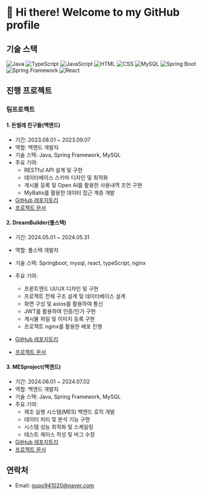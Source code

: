 # 👋 Hi there! Welcome to my GitHub profile

## 기술 스택

![Java](https://img.shields.io/badge/JAVA-007396?style=for-the-badge&logo=java&logoColor=white)
![TypeScript](https://img.shields.io/badge/TS-3178C6?style=for-the-badge&logo=typescript&logoColor=white)
![JavaScript](https://img.shields.io/badge/JS-F7DF1E?style=for-the-badge&logo=javascript&logoColor=black)
![HTML](https://img.shields.io/badge/HTML-E34F26?style=for-the-badge&logo=html5&logoColor=white)
![CSS](https://img.shields.io/badge/CSS-1572B6?style=for-the-badge&logo=css3&logoColor=white)
![MySQL](https://img.shields.io/badge/MySQL-4479A1?style=for-the-badge&logo=mysql&logoColor=white)
![Spring Boot](https://img.shields.io/badge/Spring%20Boot-6DB33F?style=for-the-badge&logo=spring-boot&logoColor=white)
![Spring Framework](https://img.shields.io/badge/Spring%20Framework-6DB33F?style=for-the-badge&logo=spring&logoColor=white)
![React](https://img.shields.io/badge/React-61DAFB?style=for-the-badge&logo=react&logoColor=black)

## 진행 프로젝트

### 팀프로젝트 

#### 1. 돈벌레 친구들(백엔드)
- 기간: 2023.08.01 ~ 2023.09.07
- 역할: 백엔드 개발자
- 기술 스택: Java, Spring Framework, MySQL
- 주요 기여:
  - RESTful API 설계 및 구현
  - 데이터베이스 스키마 디자인 및 최적화
  - 게시물 등록 및 Open AI를 활용한 사용내역 조언 구현
  - MyBatis를 활용한 데이터 접근 계층 개발
- [GitHub 레포지토리](https://github.com/0ung/moneybug)
- [프로젝트 문서](https://example.com/donbulre-docs)

#### 2. DreamBuilder(풀스택)
- 기간: 2024.05.01 ~ 2024.05.31
- 역할: 풀스택 개발자
- 기술 스택: Springboot, mysql, react, typeScript, nginx
- 주요 기여:
  - 프론트엔드 UI/UX 디자인 및 구현
  - 프로젝트 전체 구조 설계 및 데이터베이스 설계
  - 화면 구성 및 axios를 활용하여 통신
  - JWT를 활용하여 인증/인가 구현
  - 게시물 파일 및 이미지 등록 구현  
  - 프로젝트 nginx를 활용한 배포 진행
  
- [GitHub 레포지토리](https://github.com/0ung/dreamBuilder)
- [프로젝트 문서](https://example.com/dreambuilder-docs)

#### 3. MESproject(백엔드)
- 기간: 2024.06.01 ~ 2024.07.02
- 역할: 백엔드 개발자
- 기술 스택: Java, Spring Framework, MySQL
- 주요 기여:
  - 제조 실행 시스템(MES) 백엔드 로직 개발
  - 데이터 처리 및 분석 기능 구현
  - 시스템 성능 최적화 및 스케일링
  - 테스트 케이스 작성 및 버그 수정
- [GitHub 레포지토리](https://github.com/0ung/Nutrition-Pirates)
- [프로젝트 문서](https://example.com/mesproject-docs)

## 연락처

- Email: [gupo941020@naver.com](mailto:gupo941020@naver.com)
